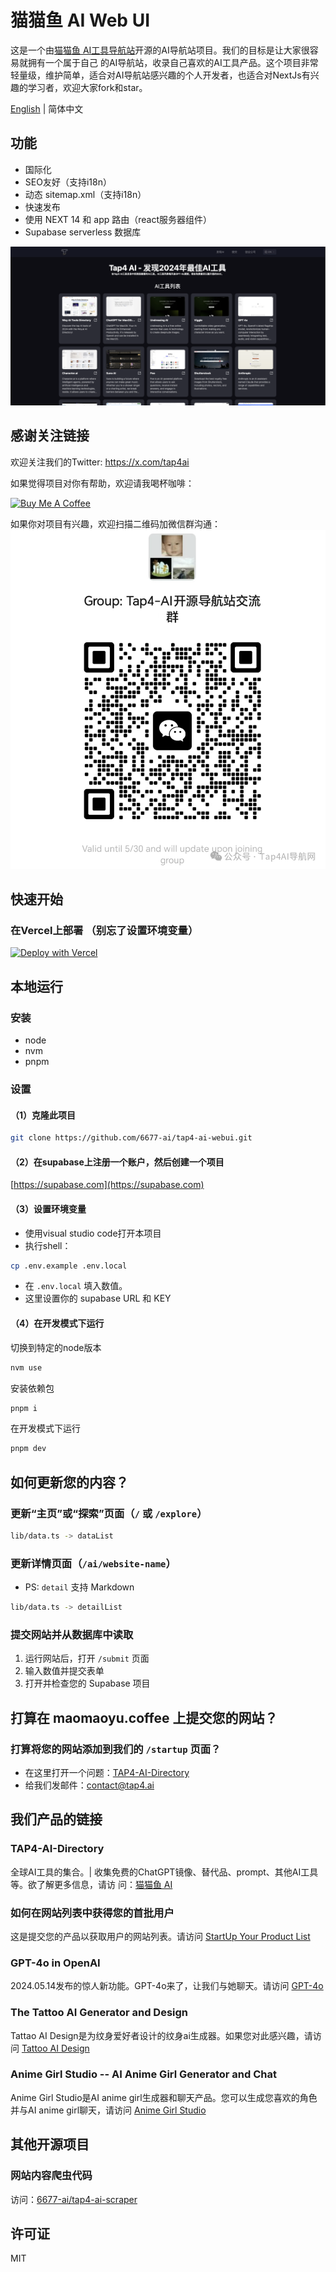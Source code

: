 # 猫猫鱼 AI Web UI

这是一个由[猫猫鱼 AI工具导航站](https://cookfoodbook.com)开源的AI导航站项目。我们的目标是让大家很容易就拥有一个属于自己
的AI导航站，收录自己喜欢的AI工具产品。这个项目非常轻量级，维护简单，适合对AI导航站感兴趣的个人开发者，也适合对NextJs有兴
趣的学习者，欢迎大家fork和star。

[English](https://github.com/6677-ai/tap4-ai-webui/blob/main/README.md) | 简体中文

## 功能

- 国际化
- SEO友好（支持i18n）
- 动态 sitemap.xml（支持i18n）
- 快速发布
- 使用 NEXT 14 和 app 路由（react服务器组件）
- Supabase serverless 数据库

![tai4-ai](./public/images/tap4ai.zh-CN.png)

## 感谢关注链接

欢迎关注我们的Twitter: https://x.com/tap4ai

如果觉得项目对你有帮助，欢迎请我喝杯咖啡：

<a href="https://www.buymeacoffee.com/tap4ai0o" target="_blank"><img src="https://cdn.buymeacoffee.com/buttons/default-orange.png" alt="Buy Me A Coffee" height="41" width="174"></a>

如果你对项目有兴趣，欢迎扫描二维码加微信群沟通： ![tap4-ai-wx-group](./public/images/640.png)

## 快速开始

### 在Vercel上部署 **（别忘了设置环境变量）**

[![Deploy with Vercel](https://vercel.com/button)](https://vercel.com/new/clone?repository-url=https%3A%2F%2Fgithub.com%2F6677-ai%2Ftap4-ai-webui.git&env=NEXT_PUBLIC_SITE_URL,GOOGLE_TRACKING_ID,GOOGLE_ADSENSE_URL,CONTACT_US_EMAIL,NEXT_PUBLIC_SUPABASE_URL,NEXT_PUBLIC_SUPABASE_ANON_KEY&project-name=tap4-ai)

## 本地运行

### 安装

- node
- nvm
- pnpm

### 设置

#### （1）克隆此项目

```sh
git clone https://github.com/6677-ai/tap4-ai-webui.git
```

#### （2）在supabase上注册一个账户，然后创建一个项目

[https://supabase.com](https://supabase.com)

#### （3）设置环境变量

- 使用visual studio code打开本项目
- 执行shell：

```sh
cp .env.example .env.local
```

- 在 `.env.local` 填入数值。
- 这里设置你的 supabase URL 和 KEY

#### （4）在开发模式下运行

切换到特定的node版本

```sh
nvm use
```

安装依赖包

```sh
pnpm i
```

在开发模式下运行

```sh
pnpm dev
```

## 如何更新您的内容？

### 更新“主页”或“探索”页面（`/` 或 `/explore`）

```sh
lib/data.ts -> dataList
```

### 更新详情页面（`/ai/website-name`）

- PS: `detail` 支持 Markdown

```sh
lib/data.ts -> detailList
```

### 提交网站并从数据库中读取

1. 运行网站后，打开 `/submit` 页面
2. 输入数值并提交表单
3. 打开并检查您的 Supabase 项目

## 打算在 maomaoyu.coffee 上提交您的网站？

### 打算将您的网站添加到我们的 `/startup` 页面？

- 在这里打开一个问题：[TAP4-AI-Directory](https://github.com/6677-ai/TAP4-AI-Directory/issues)
- 给我们发邮件：[contact@tap4.ai](mailto:contact@tap4.ai)

## 我们产品的链接

### TAP4-AI-Directory

全球AI工具的集合。| 收集免费的ChatGPT镜像、替代品、prompt、其他AI工具等。欲了解更多信息，请访
问：[猫猫鱼 AI](https://cookfoodbook.com)

### 如何在网站列表中获得您的首批用户

这是提交您的产品以获取用户的网站列表。请访问
[StartUp Your Product List](https://github.com/6677-ai/TAP4-AI-Directory/blob/main/Startup-Your-Product-List.md)

### GPT-4o in OpenAI

2024.05.14发布的惊人新功能。GPT-4o来了，让我们与她聊天。请访问 [GPT-4o](https://openai.com/index/hello-gpt-4o/)

### The Tattoo AI Generator and Design

Tattao AI Design是为纹身爱好者设计的纹身ai生成器。如果您对此感兴趣，请访问 [Tattoo AI Design](https://tattooai.design)

### Anime Girl Studio -- AI Anime Girl Generator and Chat

Anime Girl Studio是AI anime girl生成器和聊天产品。您可以生成您喜欢的角色并与AI anime girl聊天，请访问
[Anime Girl Studio](https://animegirl.studio)

## 其他开源项目

### 网站内容爬虫代码

访问：[6677-ai/tap4-ai-scraper](https://github.com/6677-ai/tap4-ai-scraper)

## 许可证

MIT
